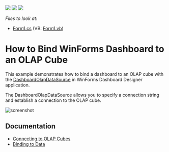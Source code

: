<!-- default badges list -->
![](https://img.shields.io/endpoint?url=https://codecentral.devexpress.com/api/v1/VersionRange/128580882/18.2.3%2B)
[![](https://img.shields.io/badge/Open_in_DevExpress_Support_Center-FF7200?style=flat-square&logo=DevExpress&logoColor=white)](https://supportcenter.devexpress.com/ticket/details/T216477)
[![](https://img.shields.io/badge/📖_How_to_use_DevExpress_Examples-e9f6fc?style=flat-square)](https://docs.devexpress.com/GeneralInformation/403183)
<!-- default badges end -->
*Files to look at*:

* [Form1.cs](./CS/Dashboard_DashboardDataProviders/Form1.cs) (VB: [Form1.vb](./VB/Dashboard_DashboardDataProviders/Form1.vb))

# How to Bind WinForms Dashboard to an OLAP Cube


This example demonstrates how to bind a dashboard to an OLAP cube with the [DashboardOlapDataSource](
https://docs.devexpress.com/Dashboard/DevExpress.DashboardCommon.DashboardOlapDataSource) in WinForms Dashboard Designer application.

The DashboardOlapDataSource allows you to specify a connection string and establish a connection to the OLAP cube.


![screenshot](/images/screenshot.png)

## Documentation 

- [Connecting to OLAP Cubes](https://docs.devexpress.com/Dashboard/113908)
- [Binding to Data](https://docs.devexpress.com/Dashboard/116771)




